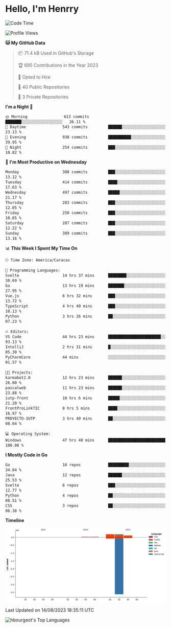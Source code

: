 # Hello, I'm Henrry

<!--START_SECTION:waka-->
![Code Time](http://img.shields.io/badge/Code%20Time-978%20hrs%2058%20mins-blue)

![Profile Views](http://img.shields.io/badge/Profile%20Views-17-blue)

**🐱 My GitHub Data** 

> 📦 71.4 kB Used in GitHub's Storage 
 > 
> 🏆 695 Contributions in the Year 2023
 > 
> 💼 Opted to Hire
 > 
> 📜 40 Public Repositories 
 > 
> 🔑 3 Private Repositories 
 > 
**I'm a Night 🦉** 

```text
🌞 Morning                613 commits         ███████░░░░░░░░░░░░░░░░░░   26.11 % 
🌆 Daytime                543 commits         ██████░░░░░░░░░░░░░░░░░░░   23.13 % 
🌃 Evening                938 commits         ██████████░░░░░░░░░░░░░░░   39.95 % 
🌙 Night                  254 commits         ███░░░░░░░░░░░░░░░░░░░░░░   10.82 % 
```
📅 **I'm Most Productive on Wednesday** 

```text
Monday                   308 commits         ███░░░░░░░░░░░░░░░░░░░░░░   13.12 % 
Tuesday                  414 commits         ████░░░░░░░░░░░░░░░░░░░░░   17.63 % 
Wednesday                497 commits         █████░░░░░░░░░░░░░░░░░░░░   21.17 % 
Thursday                 283 commits         ███░░░░░░░░░░░░░░░░░░░░░░   12.05 % 
Friday                   250 commits         ███░░░░░░░░░░░░░░░░░░░░░░   10.65 % 
Saturday                 287 commits         ███░░░░░░░░░░░░░░░░░░░░░░   12.22 % 
Sunday                   309 commits         ███░░░░░░░░░░░░░░░░░░░░░░   13.16 % 
```


📊 **This Week I Spent My Time On** 

```text
🕑︎ Time Zone: America/Caracas

💬 Programming Languages: 
Svelte                   14 hrs 37 mins      ████████░░░░░░░░░░░░░░░░░   30.69 % 
Go                       13 hrs 19 mins      ███████░░░░░░░░░░░░░░░░░░   27.95 % 
Vue.js                   6 hrs 32 mins       ███░░░░░░░░░░░░░░░░░░░░░░   13.72 % 
TypeScript               4 hrs 49 mins       ███░░░░░░░░░░░░░░░░░░░░░░   10.13 % 
Python                   3 hrs 26 mins       ██░░░░░░░░░░░░░░░░░░░░░░░   07.23 % 

🔥 Editors: 
VS Code                  44 hrs 23 mins      ███████████████████████░░   93.13 % 
IntelliJ                 2 hrs 31 mins       █░░░░░░░░░░░░░░░░░░░░░░░░   05.30 % 
PyCharmCore              44 mins             ░░░░░░░░░░░░░░░░░░░░░░░░░   01.57 % 

🐱‍💻 Projects: 
karmabot2.0              12 hrs 23 mins      ██████░░░░░░░░░░░░░░░░░░░   26.00 % 
pascalweb                11 hrs 23 mins      ██████░░░░░░░░░░░░░░░░░░░   23.88 % 
iutp-front               10 hrs 6 mins       █████░░░░░░░░░░░░░░░░░░░░   21.20 % 
FrontProLinkTIC          8 hrs 5 mins        ████░░░░░░░░░░░░░░░░░░░░░   16.97 % 
PROYECTO-IUTP            3 hrs 49 mins       ██░░░░░░░░░░░░░░░░░░░░░░░   08.04 % 

💻 Operating System: 
Windows                  47 hrs 40 mins      █████████████████████████   100.00 % 
```

**I Mostly Code in Go** 

```text
Go                       16 repos            █████████░░░░░░░░░░░░░░░░   34.04 % 
Java                     12 repos            ██████░░░░░░░░░░░░░░░░░░░   25.53 % 
Svelte                   6 repos             ███░░░░░░░░░░░░░░░░░░░░░░   12.77 % 
Python                   4 repos             ██░░░░░░░░░░░░░░░░░░░░░░░   08.51 % 
CSS                      3 repos             ██░░░░░░░░░░░░░░░░░░░░░░░   06.38 % 
```



**Timeline**

![Lines of Code chart](https://raw.githubusercontent.com/hbourgeot/hbourgeot/main/assets/bar_graph.png)


 Last Updated on 14/08/2023 18:35:11 UTC
<!--END_SECTION:waka-->

![hbourgeot's Top Languages](https://github-readme-stats.vercel.app/api/top-langs/?username=hbourgeot&theme=transparent&show_icons=true&hide_border=false&layout=donut&hide=css)
